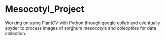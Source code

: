 # Mesocotyl_Project
Working on using PlantCV with Python through google collab and eventually spyder to process images of sorghum mesocotyls and coleoptiles for data collection.
